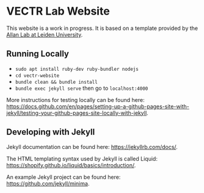# VECTR Lab Website

This website is a work in progress. It is based on a template provided by the [Allan Lab at Leiden University](https://www.allanlab.org/aboutwebsite.html).

## Running Locally
- `sudo apt install ruby-dev ruby-bundler nodejs`
- `cd vectr-website`
- `bundle clean && bundle install`
- `bundle exec jekyll serve` then go to `localhost:4000`

More instructions for testing locally can be found here: https://docs.github.com/en/pages/setting-up-a-github-pages-site-with-jekyll/testing-your-github-pages-site-locally-with-jekyll.

## Developing with Jekyll
Jekyll documentation can be found here: https://jekyllrb.com/docs/.

The HTML templating syntax used by Jekyll is called Liquid: https://shopify.github.io/liquid/basics/introduction/.

An example Jekyll project can be found here: https://github.com/jekyll/minima.
